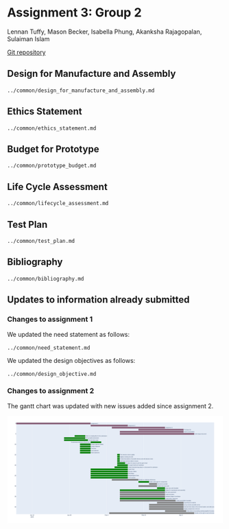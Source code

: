 # Assignment 3: Group 2
Lennan Tuffy, Mason Becker, Isabella Phung, Akanksha Rajagopalan, Sulaiman Islam

[Git repository](https://git.ucsc.edu/itphung/cse123-project)

## Design for Manufacture and Assembly
```{.include}
../common/design_for_manufacture_and_assembly.md
```

## Ethics Statement
```{.include}
../common/ethics_statement.md
```

## Budget for Prototype
```{.include}
../common/prototype_budget.md
```

## Life Cycle Assessment
```{.include}
../common/lifecycle_assessment.md
```

## Test Plan
```{.include}
../common/test_plan.md
```
## Bibliography
```{.include}
../common/bibliography.md
```

## Updates to information already submitted

### Changes to assignment 1
We updated the need statement as follows:
```{.include}
../common/need_statement.md
```

We updated the design objectives as follows:
```{.include}
../common/design_objective.md
```
### Changes to assignment 2
The gantt chart was updated with new issues added since assignment 2.

![The updated gantt chart](../common/gantt.png)
